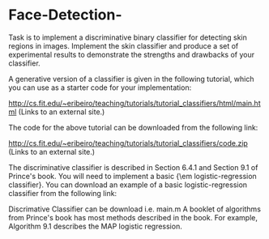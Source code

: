 # Face-Detection-

Task is to implement a discriminative binary classifier for detecting skin regions in images. Implement the skin classifier and produce a set of experimental results to demonstrate the strengths and drawbacks of your classifier. 

A generative version of a classifier is given in the following tutorial, which you can use as a starter code for your implementation:

http://cs.fit.edu/~eribeiro/teaching/tutorials/tutorial_classifiers/html/main.html (Links to an external site.) 

The code for the above tutorial can be downloaded from the following link:

http://cs.fit.edu/~eribeiro/teaching/tutorials/tutorial_classifiers/code.zip (Links to an external site.) 

The discriminative classifier is described in Section 6.4.1 and Section 9.1 of Prince's book. 
You will need to implement a basic {\em logistic-regression classifier}. 
You can download an example of a basic logistic-regression classifier from the following link:


Discrimative Classifier can be download i.e. main.m
A booklet of algorithms from Prince's book has most methods described in the book. For example, Algorithm 9.1 describes the MAP logistic regression.



  

